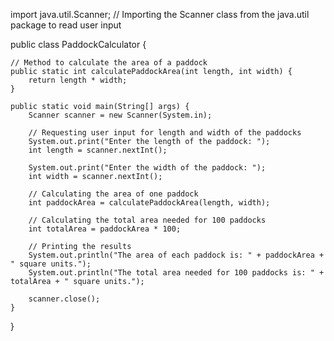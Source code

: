 import java.util.Scanner; // Importing the Scanner class from the java.util package to read user input

public class PaddockCalculator {

    // Method to calculate the area of a paddock
    public static int calculatePaddockArea(int length, int width) {
        return length * width;
    }

    public static void main(String[] args) {
        Scanner scanner = new Scanner(System.in);

        // Requesting user input for length and width of the paddocks
        System.out.print("Enter the length of the paddock: ");
        int length = scanner.nextInt();

        System.out.print("Enter the width of the paddock: ");
        int width = scanner.nextInt();

        // Calculating the area of one paddock
        int paddockArea = calculatePaddockArea(length, width);

        // Calculating the total area needed for 100 paddocks
        int totalArea = paddockArea * 100;

        // Printing the results
        System.out.println("The area of each paddock is: " + paddockArea + " square units.");
        System.out.println("The total area needed for 100 paddocks is: " + totalArea + " square units.");

        scanner.close();
    }
}
